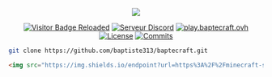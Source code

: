 <div align="center">

[![](https://i.imgur.com/Qei8FN7.gif)](https://baptecraft.ovh/)

[![Visitor Badge Reloaded](https://visitor-badge-reloaded.herokuapp.com/badge?page_id=baptiste313.baptecraft&style=for-the-badge)](https://visitor-badge-reloaded.herokuapp.com/badge?page_id=baptiste313.baptecraft&style=for-the-badge)
[![Serveur Discord](https://shields.io/discord/823450591601885194?style=for-the-badge)](https://discord.gg/tewEz75czN)
[![play.baptecraft.ovh](https://img.shields.io/endpoint?style=for-the-badge&url=https://minecraft-server-status-badge.vercel.app/api/server/play.baptecraft.ovh?port?25565)](https://baptecraft.ovh/)
[![License](https://img.shields.io/github/license/baptiste313/baptecraft?style=for-the-badge)](https://unlicense.org/)
[![Commits](https://img.shields.io/github/commit-activity/m/baptiste313/baptecraft?label=commits&style=for-the-badge)](https://github.com/baptiste313/baptecraft/commits)

</div>

```bash
git clone https://github.com/baptiste313/baptecraft.git
```
```html
<img src="https://img.shields.io/endpoint?url=https%3A%2F%2Fminecraft-server-status-badge.vercel.app%2Fapi%2Fserver%2Fplay.baptecraft.ovh%3Fport%3D25565" title="play.baptecraft.ovh" />
```
